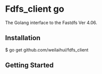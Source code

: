 # Fdfs_client go
The Golang interface to the Fastdfs Ver 4.06.
## Installation
$ go get github.com/weilaihui/fdfs_client
## Getting Started
